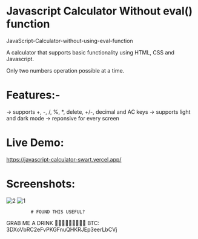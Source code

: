 # Javascript Calculator Without eval() function
JavaScript-Calculator-without-using-eval-function

A calculator that supports basic functionality using HTML, CSS and Javascript. 

Only two numbers operation possible at a time. 

# Features:-

-> supports +, -, /, %, *, delete, +/-, decimal and AC keys
-> supports light and dark mode
-> reponsive for every screen

# Live Demo:

https://javascript-calculator-swart.vercel.app/

# Screenshots:
![2](https://user-images.githubusercontent.com/38239468/234335078-1d594153-80b4-436d-b422-c4312e767eb9.JPG)
![1](https://user-images.githubusercontent.com/38239468/234335083-70c3e669-d02e-43d3-af1d-158475b5cf4e.JPG)


             # FOUND THIS USEFUL? 
GRAB ME A DRINK 🍻🍺🍻🍺🍻🍻🍺🍺🍻
BTC: 3DXoVbRC2eFvPKGFnuQHKRJEp3eerLbCVj
